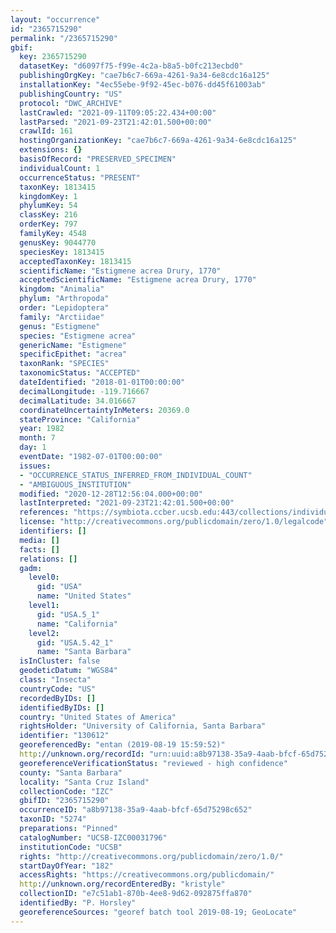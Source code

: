 ```yaml
---
layout: "occurrence"
id: "2365715290"
permalink: "/2365715290"
gbif:
  key: 2365715290
  datasetKey: "d6097f75-f99e-4c2a-b8a5-b0fc213ecbd0"
  publishingOrgKey: "cae7b6c7-669a-4261-9a34-6e8cdc16a125"
  installationKey: "4ec55ebe-9f92-45ec-b076-dd45f61003ab"
  publishingCountry: "US"
  protocol: "DWC_ARCHIVE"
  lastCrawled: "2021-09-11T09:05:22.434+00:00"
  lastParsed: "2021-09-23T21:42:01.500+00:00"
  crawlId: 161
  hostingOrganizationKey: "cae7b6c7-669a-4261-9a34-6e8cdc16a125"
  extensions: {}
  basisOfRecord: "PRESERVED_SPECIMEN"
  individualCount: 1
  occurrenceStatus: "PRESENT"
  taxonKey: 1813415
  kingdomKey: 1
  phylumKey: 54
  classKey: 216
  orderKey: 797
  familyKey: 4548
  genusKey: 9044770
  speciesKey: 1813415
  acceptedTaxonKey: 1813415
  scientificName: "Estigmene acrea Drury, 1770"
  acceptedScientificName: "Estigmene acrea Drury, 1770"
  kingdom: "Animalia"
  phylum: "Arthropoda"
  order: "Lepidoptera"
  family: "Arctiidae"
  genus: "Estigmene"
  species: "Estigmene acrea"
  genericName: "Estigmene"
  specificEpithet: "acrea"
  taxonRank: "SPECIES"
  taxonomicStatus: "ACCEPTED"
  dateIdentified: "2018-01-01T00:00:00"
  decimalLongitude: -119.716667
  decimalLatitude: 34.016667
  coordinateUncertaintyInMeters: 20369.0
  stateProvince: "California"
  year: 1982
  month: 7
  day: 1
  eventDate: "1982-07-01T00:00:00"
  issues:
  - "OCCURRENCE_STATUS_INFERRED_FROM_INDIVIDUAL_COUNT"
  - "AMBIGUOUS_INSTITUTION"
  modified: "2020-12-28T12:56:04.000+00:00"
  lastInterpreted: "2021-09-23T21:42:01.500+00:00"
  references: "https://symbiota.ccber.ucsb.edu:443/collections/individual/index.php?occid=130612"
  license: "http://creativecommons.org/publicdomain/zero/1.0/legalcode"
  identifiers: []
  media: []
  facts: []
  relations: []
  gadm:
    level0:
      gid: "USA"
      name: "United States"
    level1:
      gid: "USA.5_1"
      name: "California"
    level2:
      gid: "USA.5.42_1"
      name: "Santa Barbara"
  isInCluster: false
  geodeticDatum: "WGS84"
  class: "Insecta"
  countryCode: "US"
  recordedByIDs: []
  identifiedByIDs: []
  country: "United States of America"
  rightsHolder: "University of California, Santa Barbara"
  identifier: "130612"
  georeferencedBy: "entan (2019-08-19 15:59:52)"
  http://unknown.org/recordId: "urn:uuid:a8b97138-35a9-4aab-bfcf-65d75298c652"
  georeferenceVerificationStatus: "reviewed - high confidence"
  county: "Santa Barbara"
  locality: "Santa Cruz Island"
  collectionCode: "IZC"
  gbifID: "2365715290"
  occurrenceID: "a8b97138-35a9-4aab-bfcf-65d75298c652"
  taxonID: "5274"
  preparations: "Pinned"
  catalogNumber: "UCSB-IZC00031796"
  institutionCode: "UCSB"
  rights: "http://creativecommons.org/publicdomain/zero/1.0/"
  startDayOfYear: "182"
  accessRights: "https://creativecommons.org/publicdomain/"
  http://unknown.org/recordEnteredBy: "kristyle"
  collectionID: "e7c51ab1-870b-4ee8-9d62-092875ffa870"
  identifiedBy: "P. Horsley"
  georeferenceSources: "georef batch tool 2019-08-19; GeoLocate"
---
```

